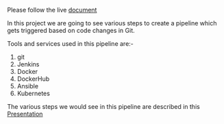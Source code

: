 Please follow the live [document](https://docs.google.com/document/d/17OwlITE-yPWNj3Vi5RtQfz3ItvSkOfnbaVMnzlZyGTg)

In this project we are going to see various steps to create a pipeline which gets triggered based on code changes in Git.

Tools and services used in this pipeline are:-
1) git
2) Jenkins
3) Docker
4) DockerHub
5) Ansible
6) Kubernetes

The various steps we would see in this pipeline are described in this [Presentation](https://github.com/kajasaran/2020_03_DO_Boston_casestudy_part_1/blob/main/Pipeline_Project_Saran.pdf)


